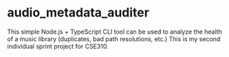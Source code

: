 # audio_metadata_auditer
This simple Node.js + TypeScript CLI tool can be used to analyze the health of a music library (duplicates, bad path resolutions, etc.) This is my second individual sprint project for CSE310.
